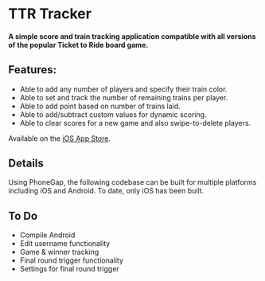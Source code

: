 TTR Tracker
===========

#### A simple score and train tracking application compatible with all versions of the popular Ticket to Ride board game. 

## Features: 
- Able to add any number of players and specify their train color. 
- Able to set and track the number of remaining trains per player. 
- Able to add point based on number of trains laid. 
- Able to add/subtract custom values for dynamic scoring. 
- Able to clear scores for a new game and also swipe-to-delete players.

Available on the <a href="https://itunes.apple.com/us/app/ttr-tracker/id873105256?ls=1&mt=8" target="_blank">iOS App Store</a>.

## Details

Using PhoneGap, the following codebase can be built for multiple platforms including iOS and Android. To date, only iOS has been built.

## To Do
 - Compile Android
 - Edit username functionality
 - Game & winner tracking
 - Final round trigger functionality
 - Settings for final round trigger


